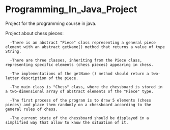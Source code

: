 # Programming_In_Java_Project
Project for the programming course in java.

Project about chess pieces:

      -There is an abstract "Piece" class representing a general piece element with an abstract getName() method that returns a value of type String.
      
      -There are three classes, inheriting from the Piece class, representing specific elements (chess pieces) appearing in chess.
      
      -The implementations of the getName () method should return a two-letter description of the piece.
      
      -The main class is "Chess" class, where the chessboard is stored in a two-dimensional array of abstract elements of the "Piece" type.
      
      -The first process of the program is to draw 5 elements (chess pieces) and place them randomly on a chessboard according to the general rules of chess.
      
      -The current state of the chessboard should be displayed in a simplified way that allow to know the situation of it.
      
